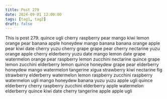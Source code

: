 ```yaml
---
title: Post 279
date: 2024-09-01 12:00:00
tags: [tag1, tag2]
draft: false
---
```

This is post 279.
quince
ugli
cherry
raspberry
pear
mango
kiwi
lemon
orange
pear
banana
apple
honeydew
mango
banana
banana
orange
apple
pear
kiwi
date
cherry
yuzu
cherry
grape
grape
pear
cherry
nectarine
yuzu
orange
apple
cherry
elderberry
yuzu
date
mango
lemon
date
grape
watermelon
orange
pear
raspberry
lemon
zucchini
nectarine
quince
grape
lemon
zucchini
elderberry
lemon
quince
honeydew
grape
pear
elderberry
honeydew
mango
watermelon
tangerine
xigua
strawberry
kiwi
nectarine
fig
strawberry
elderberry
watermelon
lemon
raspberry
zucchini
raspberry
watermelon
ugli
mango
honeydew
banana
yuzu
yuzu
apple
ugli
quince
elderberry
cherry
raspberry
zucchini
elderberry
apple
watermelon
elderberry
quince
kiwi
date
cherry
tangerine
apple
apple
ugli
